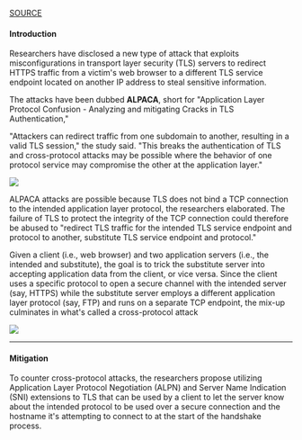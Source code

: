 [SOURCE](https://thehackernews.com/2021/06/new-tls-attack-lets-attackers-launch.html)


#### Introduction


Researchers have disclosed a new type of attack that exploits misconfigurations in transport layer security (TLS) servers to redirect HTTPS traffic from a victim's web browser to a different TLS service endpoint located on another IP address to steal sensitive information.

The attacks have been dubbed **ALPACA**, short for "Application Layer Protocol Confusion - Analyzing and mitigating Cracks in TLS Authentication,"

"Attackers can redirect traffic from one subdomain to another, resulting in a valid TLS session," the study said. "This breaks the authentication of TLS and cross-protocol attacks may be possible where the behavior of one protocol service may compromise the other at the application layer."

![](https://thehackernews.com/images/-6T8mLagtSTY/YMDsgdOvyXI/AAAAAAAACzg/n9_ubCfFfnAboLcwYQpWORDGYC8rqKxGQCLcBGAsYHQ/s728-e1000/tls-attack.jpg)

ALPACA attacks are possible because TLS does not bind a TCP connection to the intended application layer protocol, the researchers elaborated. The failure of TLS to protect the integrity of the TCP connection could therefore be abused to "redirect TLS traffic for the intended TLS service endpoint and protocol to another, substitute TLS service endpoint and protocol."

Given a client (i.e., web browser) and two application servers (i.e., the intended and substitute), the goal is to trick the substitute server into accepting application data from the client, or vice versa. Since the client uses a specific protocol to open a secure channel with the intended server (say, HTTPS) while the substitute server employs a different application layer protocol (say, FTP) and runs on a separate TCP endpoint, the mix-up culminates in what's called a cross-protocol attack


![](https://thehackernews.com/images/-sAdGuYwxSW8/YMDtPezICJI/AAAAAAAACzo/HrLOe4Ju63cu3xrxmWVIy6reEC5ibyRUgCLcBGAsYHQ/s728-e1000/hacking.jpg)

--- 

#### Mitigation

To counter cross-protocol attacks, the researchers propose utilizing Application Layer Protocol Negotiation (ALPN) and Server Name Indication (SNI) extensions to TLS that can be used by a client to let the server know about the intended protocol to be used over a secure connection and the hostname it's attempting to connect to at the start of the handshake process.
